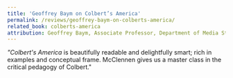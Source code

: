 ```yaml
---
title: 'Geoffrey Baym on Colbert’s America'
permalink: /reviews/geoffrey-baym-on-colberts-america/
related_book: colberts-america
attribution: Geoffrey Baym, Associate Professor, Department of Media Studies, University of North Carolina Greensboro
---
```

*"Colbert's America* is beautifully readable and delightfully smart; rich in examples and conceptual frame. McClennen gives us a master class in the critical pedagogy of Colbert."
